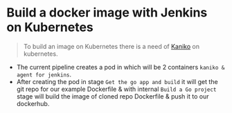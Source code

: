# Build a docker image with Jenkins on Kubernetes

> To build an image on Kubernetes there is a need of [Kaniko](https://github.com/GoogleContainerTools/kaniko) on kubernetes.
* The current pipeline creates a pod in which will be 2 containers ```kaniko & agent for jenkins```.
* After creating the pod in stage ```Get the go app and build``` it will get the git repo for our example Dockerfile & with internal ```Build a Go project``` stage will build the image of cloned repo Dockerfile & push it to our dockerhub.

